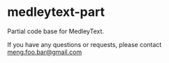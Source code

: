 # medleytext-part
Partial code base for MedleyText.

If you have any questions or requests, please contact [meng.foo.bar@gmail.com](mailto://meng.foo.bar@gmail.com)